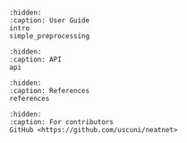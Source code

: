 ```{include} ../../README.md
```

```{toctree}
:hidden:
:caption: User Guide
intro
simple_preprocessing
```

```{toctree}
:hidden:
:caption: API
api

```

```{toctree}
:hidden:
:caption: References
references
```

```{toctree}
:hidden:
:caption: For contributors
GitHub <https://github.com/uscuni/neatnet>
```
